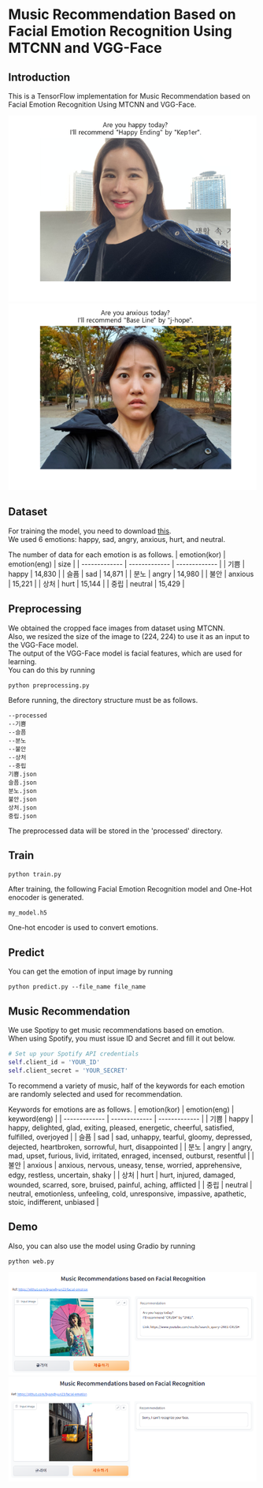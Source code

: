# Music Recommendation Based on Facial Emotion Recognition Using MTCNN and VGG-Face

## Introduction
This is a TensorFlow implementation for Music Recommendation based on Facial Emotion Recognition Using MTCNN and VGG-Face.

![image](https://github.com/byunghyun23/facial-emotion/blob/main/assets/fig1.png)
![image](https://github.com/byunghyun23/facial-emotion/blob/main/assets/fig2.png)

## Dataset
For training the model, you need to download [this](https://aihub.or.kr/aihubdata/data/view.do?currMenu=115&topMenu=100&dataSetSn=82).  
We used 6 emotions: happy, sad, angry, anxious, hurt, and neutral.

The number of data for each emotion is as follows.
| emotion(kor)  | emotion(eng)  | size          |
| ------------- | ------------- | ------------- |
| 기쁨          | happy         | 14,830         |
| 슬픔          | sad           | 14,871         |
| 분노          | angry         | 14,980         |
| 불안          | anxious       | 15,221         |
| 상처          | hurt          | 15,144         |
| 중립          | neutral       | 15,429         |

## Preprocessing
We obtained the cropped face images from dataset using MTCNN.  
Also, we resized the size of the image to (224, 224) to use it as an input to the VGG-Face model.  
The output of the VGG-Face model is facial features, which are used for learning.  
You can do this by running
```
python preprocessing.py
```
Before running, the directory structure must be as follows.
```
--processed
--기쁨
--슬픔
--분노
--불안
--상처
--중립
기쁨.json
슬픔.json
분노.json
불안.json
상처.json
중립.json
```
The preprocessed data will be stored in the 'processed' directory.

## Train
```
python train.py
```
After training, the following Facial Emotion Recognition model and One-Hot enocoder is generated.
```
my_model.h5
```
One-hot encoder is used to convert emotions.

## Predict
You can get the emotion of input image by running
```
python predict.py --file_name file_name
```

## Music Recommendation
We use Spotipy to get music recommendations based on emotion.  
When using Spotify, you must issue ID and Secret and fill it out below.  
```python
# Set up your Spotify API credentials
self.client_id = 'YOUR_ID'
self.client_secret = 'YOUR_SECRET'
```
To recommend a variety of music, half of the keywords for each emotion are randomly selected and used for recommendation.  

Keywords for emotions are as follows.
| emotion(kor)  | emotion(eng)  | keyword(eng)          |
| ------------- | ------------- | ------------- |
| 기쁨          | happy         | happy, delighted, glad, exiting, pleased, energetic, cheerful, satisfied, fulfilled, overjoyed |
| 슬픔          | sad           | sad, unhappy, tearful, gloomy, depressed, dejected, heartbroken, sorrowful, hurt, disappointed |
| 분노          | angry         | angry, mad, upset, furious, livid, irritated, enraged, incensed, outburst, resentful |
| 불안          | anxious       | anxious, nervous, uneasy, tense, worried, apprehensive, edgy, restless, uncertain, shaky |
| 상처          | hurt          | hurt, injured, damaged, wounded, scarred, sore, bruised, painful, aching, afflicted |
| 중립          | neutral       | neutral, emotionless, unfeeling, cold, unresponsive, impassive, apathetic, stoic, indifferent, unbiased |

## Demo
Also, you can also use the model using Gradio by running
```
python web.py
```
![image](https://github.com/byunghyun23/facial-emotion/blob/main/assets/fig3.png)
![image](https://github.com/byunghyun23/facial-emotion/blob/main/assets/fig4.png)

